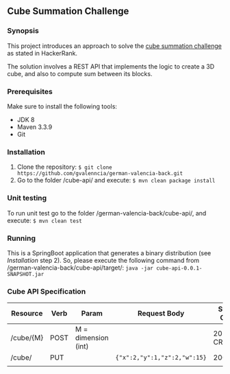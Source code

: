 ## Cube Summation Challenge

### Synopsis

This project introduces an approach to solve the [cube summation challenge](https://www.hackerrank.com/challenges/cube-summation)
as stated in HackerRank.

The solution involves a REST API that implements the logic to create a 3D cube, and 
also to compute sum between its blocks.

### Prerequisites

Make sure to install the following tools:

* JDK 8
* Maven 3.3.9
* Git

### Installation

1. Clone the repository: `$ git clone https://github.com/gvalenncia/german-valencia-back.git`
2. Go to the folder /cube-api/ and execute: `$ mvn clean package install`

### Unit testing

To run unit test go to the folder /german-valencia-back/cube-api/, 
and execute: `$ mvn clean test`

### Running

This is a SpringBoot application that generates a binary distribution (see _Installation_ step 2). So, please 
execute the following command from /german-valencia-back/cube-api/target/: 
`java -jar cube-api-0.0.1-SNAPSHOT.jar`

### Cube API Specification

| Resource | Verb | Param | Request Body | Status Code |
|---	|---	|---	|---	|---	|
| /cube/{M}	| POST | M = dimension (int)| | 201 CREATED|
| /cube/  	| PUT  |  | `{"x":2,"y":1,"z":2,"w":15}` | 200 OK|
|   	|   	|   	|   	| |
